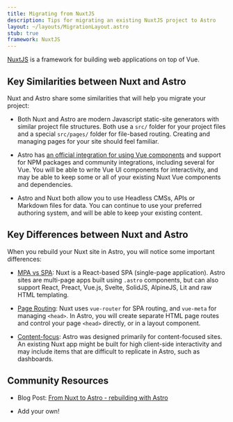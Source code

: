 ```yaml
---
title: Migrating from NuxtJS
description: Tips for migrating an existing NuxtJS project to Astro
layout: ~/layouts/MigrationLayout.astro
stub: true
framework: NuxtJS
---
```


[NuxtJS](https://nuxtjs.org) is a framework for building web applications on top of Vue.

## Key Similarities between Nuxt and Astro

Nuxt and Astro share some similarities that will help you migrate your project:

- Both Nuxt and Astro are modern Javascript static-site generators with similar project file structures. Both use a `src/` folder for your project files and a special `src/pages/` folder for file-based routing. Creating and managing pages for your site should feel familiar.

- Astro has [an official integration for using Vue components](/en/guides/integrations-guide/vue/) and support for NPM packages and community integrations, including several for Vue. You will be able to write Vue UI components for interactivity, and may be able to keep some or all of your existing Nuxt Vue components and dependencies.

- Astro and Nuxt both allow you to use Headless CMSs, APIs or Markdown files for data. You can continue to use your preferred authoring system, and will be able to keep your existing content.

## Key Differences between Nuxt and Astro

When you rebuild your Nuxt site in Astro, you will notice some important differences:

- [MPA vs SPA](/en/concepts/mpa-vs-spa/): Nuxt is a React-based SPA (single-page application). Astro sites are multi-page apps built using `.astro` components, but can also support React, Preact, Vue.js, Svelte, SolidJS, AlpineJS, Lit and raw HTML templating.

- [Page Routing](/en/core-concepts/astro-pages/#file-based-routing): Nuxt uses `vue-router` for SPA routing, and `vue-meta` for managing `<head>`. In Astro, you will create separate HTML page routes and control your page `<head>` directly, or in a layout component.

- [Content-focus](/en/concepts/why-astro/): Astro was designed primarily for content-focused sites. An existing Nuxt app might be built for high client-side interactivity and may include items that are difficult to replicate in Astro, such as dashboards.

## Community Resources

- Blog Post: [From Nuxt to Astro - rebuilding with Astro](https://dev.to/lindsaykwardell/from-nuxt-to-astro-rebuilding-with-astro-5ann)

- Add your own!